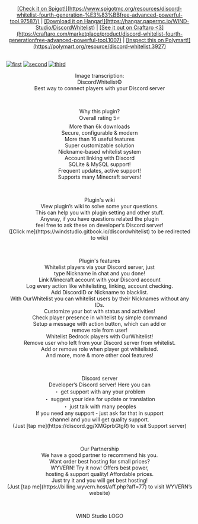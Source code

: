 <p align="center"> <a href="#">[Check it on Spigot!](https://www.spigotmc.org/resources/discord-whitelist-fourth-generation-%E3%83%BBfree-advanced-powerful-tool.97587/)</a> |
<a href="#">[Download it on Hangar!](https://hangar.papermc.io/WIND-Studio/DiscordWhitelist)</a> |
<a href="#">[See it out on Craftaro <3](https://craftaro.com/marketplace/product/discord-whitelist-fourth-generationfree-advanced-powerful-tool.1007)</a> |
<a href="#">[Inspect this on Polymart!](https://polymart.org/resource/discord-whitelist.3927)</a>
<br><br>
</p>

[![first](https://i.imgur.com/4hajuPr.png)](https://windstudio.gitbook.io/discordwhitelist)
[![second](https://i.imgur.com/cI9A3s3.png)](https://discord.gg/XMGprbGtgR)
[![third](https://i.imgur.com/BDebAPp.png)](https://billing.wyvern.host/aff.php?aff=77)

<p align="center"> Image transcription: <br/>
DiscordWhitelist© <br/>
Best way to connect players with your Discord server </p> <br/>

<p align="center">
Why this plugin? <br/>
Overall rating 5⭐ <br/>
More than 6k downloads <br/>
Secure, configurable & modern <br/>
More than 16 useful features <br/>
Super customizable solution <br/>
Nickname-based whitelist system <br/>
Account linking with Discord <br/>
SQLite & MySQL support! <br/>
Frequent updates, active support! <br/>
Supports many Minecraft servers! </p> <br/>

<p align="center">
Plugin's wiki <br/>
View plugin’s wiki to solve some your questions. <br/>
This can help you with plugin setting and other stuff. <br/>
Anyway, if you have questions related the plugin <br/>
feel free to ask these on developer’s Discord server! <br/>
([Click me](https://windstudio.gitbook.io/discordwhitelist) to be redirected to wiki) </p> <br/>

<p align="center">
Plugin's features <br/>
Whitelist players via your Discord server, just <br/>
type Nickname in chat and you done! <br/>
Link Minecraft account with your Discord account <br/>
Log every action like whitelisting, linking, account checking. <br/>
Add DiscordID or Nickname to blacklist. <br/>
With OurWhitelist you can whitelist users by their Nicknames without any IDs. <br/>
Customize your bot with status and activities! <br/>
Check player presence in whitelist by simple command <br/>
Setup a message with action button, which can add or <br/>
remove role from user! <br/>
Whitelist Bedrock players with OurWhitelist! <br/>
Remove user who left from your Discord server from whitelist. <br/>
Add or remove role when player got whitelisted. <br/>
And more, more & more other cool features! </p> <br/>

<p align="center">
Discord server <br/>
Developer’s Discord server! Here you can <br/>
・ get support with any your problem <br/>
・ suggest your idea for update or translation <br/>
・ just talk with many peoples <br/>
If you need any support - just ask for that in support <br/>
channel and you will get quality support. <br/>
(Just [tap me](https://discord.gg/XMGprbGtgR) to visit Support server) </p> <br/>

<p align="center">
Our Partnership <br/>
We have a good partner to recommend his you. <br/>
Want order best hosting for small prices? <br/>
WYVERN! Try it now! Offers best power, <br/>
hosting & support quality! Affordable prices. <br/>
Just try it and you will get best hosting! <br/>
(Just [tap me](https://billing.wyvern.host/aff.php?aff=77) to visit WYVERN’s website) </p> <br/>

<p align="center"> WIND Studio LOGO </p> <br/>
